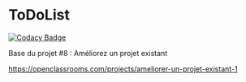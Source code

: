 ToDoList
========

[![Codacy Badge](https://api.codacy.com/project/badge/Grade/4e9eb7f2bc624595ae925417b87be934)](https://app.codacy.com/gh/PalomaAlma/ToDo-co?utm_source=github.com&utm_medium=referral&utm_content=PalomaAlma/ToDo-co&utm_campaign=Badge_Grade_Settings)

Base du projet #8 : Améliorez un projet existant

https://openclassrooms.com/projects/ameliorer-un-projet-existant-1
